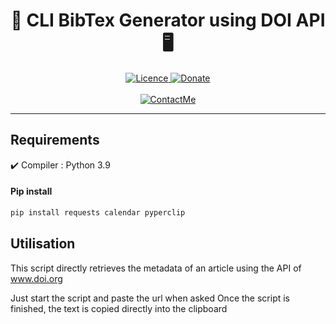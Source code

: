 <h1 align="center">
  🚀 CLI BibTex Generator using DOI API 🖥️</br>
</h1>

<p align="center">
  <a href="#">
    <img src="https://img.shields.io/github/license/GitWatin/DOI_BibTex" alt="Licence">
  </a>


  <a href="https://www.paypal.me/valentindenis  " target="blank">
    <img src="https://img.shields.io/badge/Donate-PayPal-green.svg" alt="Donate">
  </a>
  </br>
  </br>
  <a href="mailto:github@valdenis.be">
    <img src="https://img.shields.io/badge/Contact%20me-github%40valdenis.be-informational" alt="ContactMe">
  </a>
<p>

---




## Requirements

✔️ Compiler : Python 3.9

#### Pip install

```bash
pip install requests calendar pyperclip
```

## Utilisation

This script directly retrieves the metadata of an article using the API of www.doi.org

Just start the script and paste the url when asked
Once the script is finished, the text is copied directly into the clipboard
